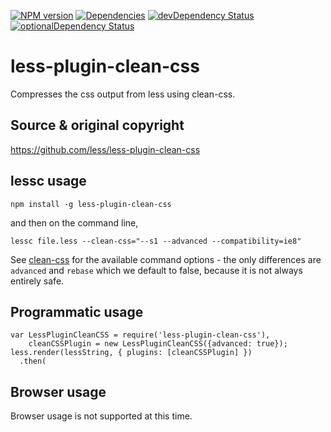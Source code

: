 [![NPM version](https://badge.fury.io/js/less-plugin-clean-css.svg)](http://badge.fury.io/js/less-plugin-clean-css) [![Dependencies](https://david-dm.org/less/less-plugin-clean-css.svg)](https://david-dm.org/less/less-plugin-clean-css) [![devDependency Status](https://david-dm.org/less/less-plugin-clean-css/dev-status.svg)](https://david-dm.org/less/less-plugin-clean-css#info=devDependencies) [![optionalDependency Status](https://david-dm.org/less/less-plugin-clean-css/optional-status.svg)](https://david-dm.org/less/less-plugin-clean-css#info=optionalDependencies)

less-plugin-clean-css
=====================

Compresses the css output from less using clean-css.

## Source & original copyright

https://github.com/less/less-plugin-clean-css

## lessc usage

```
npm install -g less-plugin-clean-css
```

and then on the command line,

```
lessc file.less --clean-css="--s1 --advanced --compatibility=ie8"
```

See [clean-css](https://github.com/jakubpawlowicz/clean-css) for the available command options - the only differences are `advanced` and `rebase` which we default to false, because it is not always entirely safe.

## Programmatic usage

```
var LessPluginCleanCSS = require('less-plugin-clean-css'),
    cleanCSSPlugin = new LessPluginCleanCSS({advanced: true});
less.render(lessString, { plugins: [cleanCSSPlugin] })
  .then(
```

## Browser usage

Browser usage is not supported at this time.
